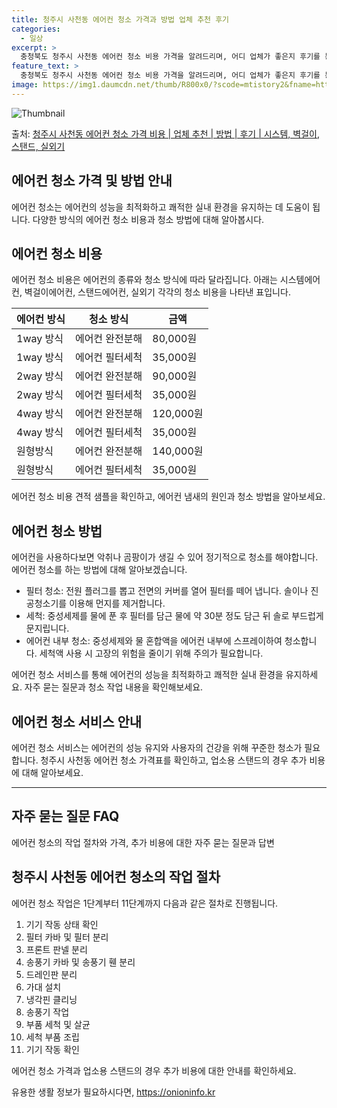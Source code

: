 ```yaml
---
title: 청주시 사천동 에어컨 청소 가격과 방법 업체 추천 후기
categories:
  - 일상
excerpt: >
  충청북도 청주시 사천동 에어컨 청소 비용 가격을 알려드리며, 어디 업체가 좋은지 후기를 통해 알아보겠습니다. 현재 글에서는 시스템, 벽걸이, 스탠드, 실외기 각각에 대해 청소 비용이 나와 있으니 참고하시면 되겠습니다. 에어컨 분해 청소 방법 보기 👈 클릭셀프 에어컨 청소 방법 보기👈 클릭청주시 사천동 에어컨 청소 비용시스템에어컨 방식클리닝방식금액1way 방식에어컨 완전분해80,000원1way 방식에어컨 필터세척35,000원2way 방식에어컨 완전분해90,000원2way 방식에어컨 필터세척35,000원4way 방식에어컨 완전분해120,000원4way 방식에어컨 필터세척35,000원원형방식에어컨 완전분해140,000원원형방식에어컨 필터세척35,000원에어컨 청소 견적 샘플 보기 👈 클릭에어컨 냄새의 원인에어..
feature_text: >
  충청북도 청주시 사천동 에어컨 청소 비용 가격을 알려드리며, 어디 업체가 좋은지 후기를 통해 알아보겠습니다. 현재 글에서는 시스템, 벽걸이, 스탠드, 실외기 각각에 대해 청소 비용이 나와 있으니 참고하시면 되겠습니다. 에어컨 분해 청소 방법 보기 👈 클릭셀프 에어컨 청소 방법 보기👈 클릭청주시 사천동 에어컨 청소 비용시스템에어컨 방식클리닝방식금액1way 방식에어컨 완전분해80,000원1way 방식에어컨 필터세척35,000원2way 방식에어컨 완전분해90,000원2way 방식에어컨 필터세척35,000원4way 방식에어컨 완전분해120,000원4way 방식에어컨 필터세척35,000원원형방식에어컨 완전분해140,000원원형방식에어컨 필터세척35,000원에어컨 청소 견적 샘플 보기 👈 클릭에어컨 냄새의 원인에어..
image: https://img1.daumcdn.net/thumb/R800x0/?scode=mtistory2&fname=https%3A%2F%2Fblog.kakaocdn.net%2Fdn%2Fc5vFTb%2FbtsHzb59agp%2FNMlE3lZ2sEiqEtEdy6J8Z1%2Fimg.webp
---
```


![Thumbnail](https://img1.daumcdn.net/thumb/R800x0/?scode=mtistory2&fname=https%3A%2F%2Fblog.kakaocdn.net%2Fdn%2Fc5vFTb%2FbtsHzb59agp%2FNMlE3lZ2sEiqEtEdy6J8Z1%2Fimg.webp)

<p>출처: <a href="https://onioninfo.kr/entry/%EC%B2%AD%EC%A3%BC%EC%8B%9C-%EC%82%AC%EC%B2%9C%EB%8F%99-%EC%97%90%EC%96%B4%EC%BB%A8-%EC%B2%AD%EC%86%8C-%EA%B0%80%EA%B2%A9-%EB%B9%84%EC%9A%A9-%EC%97%85%EC%B2%B4-%EC%B6%94%EC%B2%9C-%EB%B0%A9%EB%B2%95-%ED%9B%84%EA%B8%B0-%EC%8B%9C%EC%8A%A4%ED%85%9C-%EB%B2%BD%EA%B1%B8%EC%9D%B4-%EC%8A%A4%ED%83%A0%EB%93%9C-%EC%8B%A4%EC%99%B8%EA%B8%B0" rel="dofollow">청주시 사천동 에어컨 청소 가격 비용 | 업체 추천 | 방법 | 후기 | 시스템, 벽걸이, 스탠드, 실외기</a> </p>

## 에어컨 청소 가격 및 방법 안내

에어컨 청소는 에어컨의 성능을 최적화하고 쾌적한 실내 환경을 유지하는 데 도움이 됩니다. 다양한 방식의 에어컨 청소 비용과 청소 방법에 대해
알아봅시다.

## 에어컨 청소 비용

에어컨 청소 비용은 에어컨의 종류와 청소 방식에 따라 달라집니다. 아래는 시스템에어컨, 벽걸이에어컨, 스탠드에어컨, 실외기 각각의 청소
비용을 나타낸 표입니다.

에어컨 방식 | 청소 방식 | 금액  
---|---|---  
1way 방식 | 에어컨 완전분해 | 80,000원  
1way 방식 | 에어컨 필터세척 | 35,000원  
2way 방식 | 에어컨 완전분해 | 90,000원  
2way 방식 | 에어컨 필터세척 | 35,000원  
4way 방식 | 에어컨 완전분해 | 120,000원  
4way 방식 | 에어컨 필터세척 | 35,000원  
원형방식 | 에어컨 완전분해 | 140,000원  
원형방식 | 에어컨 필터세척 | 35,000원  
  
에어컨 청소 비용 견적 샘플을 확인하고, 에어컨 냄새의 원인과 청소 방법을 알아보세요.

## **에어컨 청소 방법**

에어컨을 사용하다보면 악취나 곰팡이가 생길 수 있어 정기적으로 청소를 해야합니다. 에어컨 청소를 하는 방법에 대해 알아보겠습니다.

  * 필터 청소: 전원 플러그를 뽑고 전면의 커버를 열어 필터를 떼어 냅니다. 솔이나 진공청소기를 이용해 먼지를 제거합니다.
  * 세척: 중성세제를 물에 푼 후 필터를 담근 물에 약 30분 정도 담근 뒤 솔로 부드럽게 문지립니다.
  * 에어컨 내부 청소: 중성세제와 물 혼합액을 에어컨 내부에 스프레이하여 청소합니다. 세척액 사용 시 고장의 위험을 줄이기 위해 주의가 필요합니다.

에어컨 청소 서비스를 통해 에어컨의 성능을 최적화하고 쾌적한 실내 환경을 유지하세요. 자주 묻는 질문과 청소 작업 내용을 확인해보세요.

## 에어컨 청소 서비스 안내

에어컨 청소 서비스는 에어컨의 성능 유지와 사용자의 건강을 위해 꾸준한 청소가 필요합니다. 청주시 사천동 에어컨 청소 가격표를 확인하고,
업소용 스탠드의 경우 추가 비용에 대해 알아보세요.

* * *



## 자주 묻는 질문 FAQ

에어컨 청소의 작업 절차와 가격, 추가 비용에 대한 자주 묻는 질문과 답변

## 청주시 사천동 에어컨 청소의 작업 절차

에어컨 청소 작업은 1단계부터 11단계까지 다음과 같은 절차로 진행됩니다.

  1. 기기 작동 상태 확인
  2. 필터 카바 및 필터 분리
  3. 프론트 판넬 분리
  4. 송풍기 카바 및 송풍기 휀 분리
  5. 드레인판 분리
  6. 가대 설치
  7. 냉각핀 클리닝
  8. 송풍기 작업
  9. 부품 세척 및 살균
  10. 세척 부품 조립
  11. 기기 작동 확인

에어컨 청소 가격과 업소용 스탠드의 경우 추가 비용에 대한 안내를 확인하세요.

 

유용한 생활 정보가 필요하시다면, <a href="https://onioninfo.kr" rel="dofollow">https://onioninfo.kr</a>


